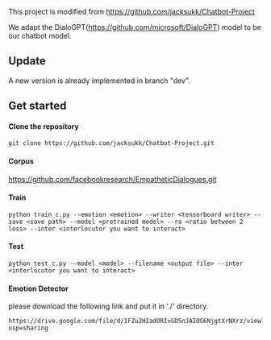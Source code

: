 This project is modified from https://github.com/jacksukk/Chatbot-Project


We adapt the DialoGPT(https://github.com/microsoft/DialoGPT) model to be our chatbot model.
## Update
A new version is already implemented in branch "dev".
## Get started
#### Clone the repository
```
git clone https://github.com/jacksukk/Chatbot-Project.git
```
#### Corpus
https://github.com/facebookresearch/EmpatheticDialogues.git

#### Train
```
python train_c.py --emotion <emotion> --writer <tensorboard writer> --save <save path> --model <pretrained model> --ra <ratio between 2 loss> --inter <interlocutor you want to interact>
```

#### Test
```
python test_c.py --model <model> --filename <output file> --inter <interlocutor you want to interact>
```

#### Emotion Detector
please download the following link and put it in './' directory.
```
https://drive.google.com/file/d/1FZu2HIadORIvGD5nJAIOG6NjgtXrNXrz/view?usp=sharing
```
